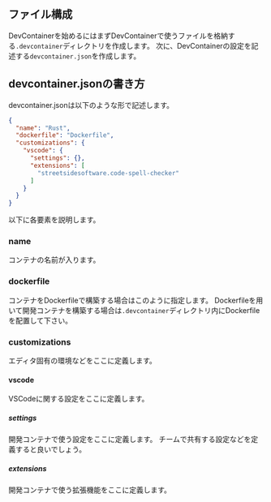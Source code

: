 ## ファイル構成

DevContainerを始めるにはまずDevContainerで使うファイルを格納する`.devcontainer`ディレクトリを作成します。
次に、DevContainerの設定を記述する`devcontainer.json`を作成します。

## devcontainer.jsonの書き方
devcontainer.jsonは以下のような形で記述します。

```json
{
  "name": "Rust",
  "dockerfile": "Dockerfile",
  "customizations": {
    "vscode": {
      "settings": {},
      "extensions": [
        "streetsidesoftware.code-spell-checker"
      ]
    }
  }
}
```

以下に各要素を説明します。

### name
コンテナの名前が入ります。

### dockerfile
コンテナをDockerfileで構築する場合はこのように指定します。
Dockerfileを用いて開発コンテナを構築する場合は`.devcontainer`ディレクトリ内にDockerfileを配置して下さい。

### customizations
エディタ固有の環境などをここに定義します。

#### vscode
VSCodeに関する設定をここに定義します。
##### settings
開発コンテナで使う設定をここに定義します。
チームで共有する設定などを定義すると良いでしょう。

##### extensions
開発コンテナで使う拡張機能をここに定義します。
